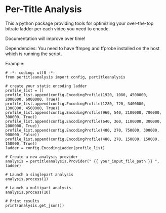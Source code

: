 # Per-Title Analysis
This a python package providing tools for optimizing your over-the-top bitrate ladder per each video you need to encode.

Documentation will improve over time!

Dependencies:
You need to have ffmpeg and ffprobe installed on the host which is running the script.

Example:
```
# -*- coding: utf8 -*-
from pertitleanalysis import config, pertitleanalysis

# create your static encoding ladder
profile_list = []
profile_list.append(config.EncodingProfile(1920, 1080, 4500000, 2000000, 6000000, True))
profile_list.append(config.EncodingProfile(1280, 720, 3400000, 1300000, 4500000, True))
profile_list.append(config.EncodingProfile(960, 540, 2100000, 700000, 300000, True))
profile_list.append(config.EncodingProfile(640, 360, 1100000, 300000, 2000000, True))
profile_list.append(config.EncodingProfile(480, 270, 750000, 300000, 900000, False))
profile_list.append(config.EncodingProfile(480, 270, 150000, 150000, 150000, True))
ladder = config.EncodingLadder(profile_list)

# Create a new analysis provider 
analysis = pertitleanalysis.Provider(" {{ your_input_file_path }} ", ladder)

# Launch a singlepart analysis
analysis.process(1)

# Launch a multipart analysis
analysis.process(10)

# Print results
print(analysis.get_json())
```